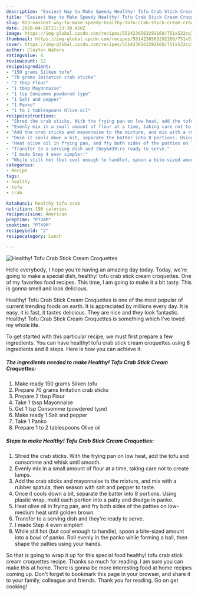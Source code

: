 ```yaml
---
description: "Easiest Way to Make Speedy Healthy! Tofu Crab Stick Cream Croquettes"
title: "Easiest Way to Make Speedy Healthy! Tofu Crab Stick Cream Croquettes"
slug: 923-easiest-way-to-make-speedy-healthy-tofu-crab-stick-cream-croquettes
date: 2020-04-20T21:23:38.450Z
image: https://img-global.cpcdn.com/recipes/5514236563292160/751x532cq70/healthy-tofu-crab-stick-cream-croquettes-recipe-main-photo.jpg
thumbnail: https://img-global.cpcdn.com/recipes/5514236563292160/751x532cq70/healthy-tofu-crab-stick-cream-croquettes-recipe-main-photo.jpg
cover: https://img-global.cpcdn.com/recipes/5514236563292160/751x532cq70/healthy-tofu-crab-stick-cream-croquettes-recipe-main-photo.jpg
author: Clayton Waters
ratingvalue: 4
reviewcount: 12
recipeingredient:
- "150 grams Silken tofu"
- "70 grams Imitation crab sticks"
- "2 tbsp Flour"
- "1 tbsp Mayonnaise"
- "1 tsp Consomme powdered type"
- "1 Salt and pepper"
- "1 Panko"
- "1 to 2 tablespoons Olive oil"
recipeinstructions:
- "Shred the crab sticks. With the frying pan on low heat, add the tofu and consomme and whisk until smooth."
- "Evenly mix in a small amount of flour at a time, taking care not to create lumps."
- "Add the crab sticks and mayonnaise to the mixture, and mix with a rubber spatula, then season with salt and pepper to taste."
- "Once it cools down a bit, separate the batter into 8 portions. Using plastic wrap, mold each portion into a patty and dredge in panko."
- "Heat olive oil in frying pan, and fry both sides of the patties on low-medium heat until golden brown."
- "Transfer to a serving dish and they&#39;re ready to serve."
- "I made Step 4 even simpler!"
- "While still hot (but cool enough to handle), spoon a bite-sized amount into a bowl of panko. Roll evenly in the panko while forming a ball, then shape the patties using your hands."
categories:
- Recipe
tags:
- healthy
- tofu
- crab

katakunci: healthy tofu crab 
nutrition: 190 calories
recipecuisine: American
preptime: "PT34M"
cooktime: "PT49M"
recipeyield: "2"
recipecategory: Lunch

---
```



![Healthy! Tofu Crab Stick Cream Croquettes](https://img-global.cpcdn.com/recipes/5514236563292160/751x532cq70/healthy-tofu-crab-stick-cream-croquettes-recipe-main-photo.jpg)

Hello everybody, I hope you're having an amazing day today. Today, we're going to make a special dish, healthy! tofu crab stick cream croquettes. One of my favorites food recipes. This time, I am going to make it a bit tasty. This is gonna smell and look delicious.

Healthy! Tofu Crab Stick Cream Croquettes is one of the most popular of current trending foods on earth. It is appreciated by millions every day. It is easy, it is fast, it tastes delicious. They are nice and they look fantastic. Healthy! Tofu Crab Stick Cream Croquettes is something which I've loved my whole life.




To get started with this particular recipe, we must first prepare a few ingredients. You can have healthy! tofu crab stick cream croquettes using 8 ingredients and 8 steps. Here is how you can achieve it.

<!--inarticleads1-->

##### The ingredients needed to make Healthy! Tofu Crab Stick Cream Croquettes:

1. Make ready 150 grams Silken tofu
1. Prepare 70 grams Imitation crab sticks
1. Prepare 2 tbsp Flour
1. Take 1 tbsp Mayonnaise
1. Get 1 tsp Consomme (powdered type)
1. Make ready 1 Salt and pepper
1. Take 1 Panko
1. Prepare 1 to 2 tablespoons Olive oil




<!--inarticleads2-->

##### Steps to make Healthy! Tofu Crab Stick Cream Croquettes:

1. Shred the crab sticks. With the frying pan on low heat, add the tofu and consomme and whisk until smooth.
1. Evenly mix in a small amount of flour at a time, taking care not to create lumps.
1. Add the crab sticks and mayonnaise to the mixture, and mix with a rubber spatula, then season with salt and pepper to taste.
1. Once it cools down a bit, separate the batter into 8 portions. Using plastic wrap, mold each portion into a patty and dredge in panko.
1. Heat olive oil in frying pan, and fry both sides of the patties on low-medium heat until golden brown.
1. Transfer to a serving dish and they&#39;re ready to serve.
1. I made Step 4 even simpler!
1. While still hot (but cool enough to handle), spoon a bite-sized amount into a bowl of panko. Roll evenly in the panko while forming a ball, then shape the patties using your hands.




So that is going to wrap it up for this special food healthy! tofu crab stick cream croquettes recipe. Thanks so much for reading. I am sure you can make this at home. There is gonna be more interesting food at home recipes coming up. Don't forget to bookmark this page in your browser, and share it to your family, colleague and friends. Thank you for reading. Go on get cooking!
